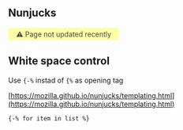 ## Nunjucks

<span style="display: inline-block; background: #FCFFA6; padding: 4px 16px; border-radius: 4px; color: #484848"> ⚠️ Page not updated recently</span>

## White space control

<!-- TODO: blog -->

Use `{-%` instad of `{%` as opening tag

[https://mozilla.github.io/nunjucks/templating.html](https://mozilla.github.io/nunjucks/templating.html)

```html
{-% for item in list %}
```
